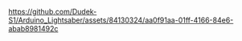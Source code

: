 
https://github.com/Dudek-S1/Arduino_Lightsaber/assets/84130324/aa0f91aa-01ff-4166-84e6-abab8981492c

